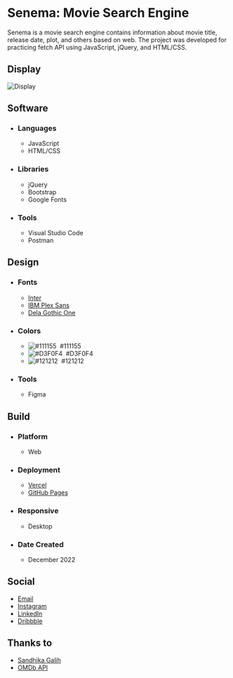 # Senema: Movie Search Engine
Senema is a movie search engine contains information about movie title, release date, plot, and others based on web. The project was developed for practicing fetch API using JavaScript, jQuery, and HTML/CSS.

## Display
![Display](https://cdn.dribbble.com/users/6699911/screenshots/20498650/media/afcf278a07c23f139567996b9964e9cd.png)

## Software
- ### Languages
  - JavaScript
  - HTML/CSS

- ### Libraries
  - jQuery
  - Bootstrap
  - Google Fonts

- ### Tools
  - Visual Studio Code
  - Postman

## Design
- ### Fonts
  - [Inter](https://fonts.google.com/specimen/Inter)
  - [IBM Plex Sans](https://fonts.google.com/specimen/IBM+Plex+Sans)
  - [Dela Gothic One](https://fonts.google.com/specimen/Dela+Gothic+One)

- ### Colors
  - ![#111155](https://placehold.co/20x20/111155/111155.png)  #111155
  - ![#D3F0F4](https://placehold.co/20x20/D3F0F4/D3F0F4.png)  #D3F0F4
  - ![#121212](https://placehold.co/20x20/121212/121212.png)  #121212

- ### Tools
  - Figma

## Build
- ### Platform
  - Web

- ### Deployment
  - [Vercel](https://senema-luqmanherifa.vercel.app)
  - [GitHub Pages](https://luqmanherifa.github.io/senema-movie-search-engine)

- ### Responsive
  - Desktop

- ### Date Created
  - December 2022

## Social
  - [Email](mailto:luqmanherifa@gmail.com)
  - [Instagram](https://www.instagram.com/luqmanherifa)
  - [LinkedIn](https://www.linkedin.com/in/luqmanherifa)
  - [Dribbble](https://dribbble.com/luqmanherifa)

## Thanks to
  - [Sandhika Galih](https://www.youtube.com/@sandhikagalihWPU)
  - [OMDb API](https://www.omdbapi.com)

